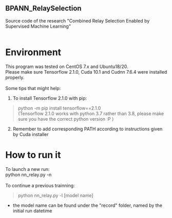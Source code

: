 ## BPANN_RelaySelection<br/>
Source code of the research "Combined Relay Selection Enabled by Supervised Machine Learning"<br/>
<br/>
# Environment<br/>
This program was tested on CentOS 7.x and Ubuntu18/20.<br/>
Please make sure Tensorflow 2.1.0, Cuda 10.1 and Cudnn 7.6.4 were installed properly.<br/>
<br/>
Some tips that might help:<br/>
1. To install Tensorflow 2.1.0 with pip:<br/>
> python -m pip install tensorflow==2.1.0<br/>
(Tensorflow 2.1.0 works with python 3.7 rather than 3.8, please make sure you have the correct python version :P )<br/>
2. Remember to add corresponding PATH according to instructions given by Cuda installer<br/>
# How to run it
To launch a new run:<br/>
python nn_relay.py -n<br/>
<br/>
To continue a previous trainning:<br/>
> python nn_relay.py -l [model name]<br/>
* the model name can be found under the "record" folder, named by the initial run datetime
